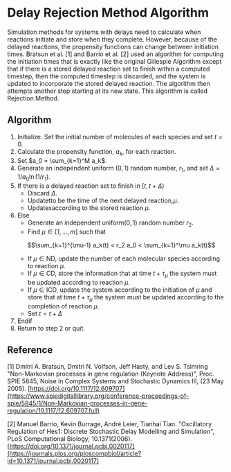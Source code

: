 # Delay Rejection Method Algorithm

Simulation methods for systems with delays need to calculate when reactions initiate and store when they complete. However, because of the delayed reactions, the propensity functions can change between initiation times. Bratsun et al. [1] and Barrio et al. [2] used an algorithm for computing the initiation times that is exactly like the original Gillespie Algorithm except that if there is a stored delayed reaction set to finish within a computed timestep, then the computed timestep is discarded, and the system is updated to incorporate the stored delayed reaction. The algorithm then attempts another step starting at its new state. This algorithm is called Rejection Method.

## Algorithm

1. Initialize. Set the initial number of molecules of each species and set $t = 0$.
2. Calculate the propensity function, $a_k$, for each reaction.
3. Set $a_0 = \sum_{k=1}^M a_k$.
4. Generate an independent uniform $(0,1)$ random number, $r_1$, and set $\Delta = 1/a_0 \ln(1/r_1)$.
5. If there is a delayed reaction set to finish in $[t, t + \Delta)$
   - Discard $\Delta$.
   - Updatetto be the time of the next delayed reaction,$\mu$.
   - Updatexaccording to the stored reaction $\mu$.
6. Else
   - Generate an independent uniform$(0,1)$ random number $r_2$.
   - Find $\mu\in[1,\ldots, m]$ such that
   ```math
   \sum_{k=1}^{\mu-1} a_k(t) < r_2 a_0 < \sum_{k=1}^\mu a_k(t)
   ```
   - If $\mu\in \text{ND}$, update the number of each molecular species according to reaction $\mu$.
   - If $\mu\in \text{CD}$, store the information that at time $t+\tau_\mu$ the system must be updated according to reaction $\mu$.
   - If $\mu\in \text{ICD}$, update the system according to the initiation of $\mu$ and store that at time $t+\tau_\mu$ the system must be updated according to the completion of reaction $\mu$.
   - Set $t = t +\Delta$
7. Endif
8. Return to step 2 or quit.

## Reference

[1] Dmitri A. Bratsun, Dmitri N. Volfson, Jeff Hasty, and Lev S. Tsimring "Non-Markovian processes in gene regulation (Keynote Address)", Proc. SPIE 5845, Noise in Complex Systems and Stochastic Dynamics III, (23 May 2005).
[https://doi.org/10.1117/12.609707](https://www.spiedigitallibrary.org/conference-proceedings-of-spie/5845/1/Non-Markovian-processes-in-gene-regulation/10.1117/12.609707.full)

[2]  Manuel Barrio, Kevin Burrage, André Leier, Tianhai Tian. "Oscillatory Regulation of Hes1: Discrete Stochastic Delay Modelling and Simulation", PLoS Computational Biology, 10.1371(2006).
[https://doi.org/10.1371/journal.pcbi.0020117](https://journals.plos.org/ploscompbiol/article?id=10.1371/journal.pcbi.0020117)

